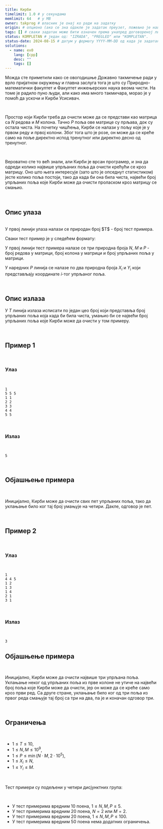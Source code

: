 ```yaml
---
title: Кирби
timelimit: 1.0 # у секундама
memlimit: 64   # y MB
owner: takprog # власник је онај ко ради на задатку
origin: # опционо (ако се зна одакле је задатак преузет, пожељно је навести извор)
tags: [] # сваки задатак може бити означен према унапред договореној листи ознака
status: KOMPLETAN # један од: "IZRADA", "PREGLED" или "KOMPLETAN".
status-date: 2024-08-15 # датум у формату YYYY-MM-DD од када је задатак у наведеном статусу
solutions:
  - name: ex0
    lang: [cpp]
    desc: ""
    tags: []
---
```


Можда сте приметили како се овогодишње Државно такмичење ради у врло пријатном окружењу и главна заслуга тога је што су Природно-математички факултет и Факултет инжењерских наука веома чисти. На томе је радило пуно људи, али како има много такмичара, морао је у помоћ да ускочи и Кирби Усисивач.

<br>

Простор који Кирби треба да очисти може да се представи као матрица са $N$ редова и $M$ колона. Тачно $P$ поља ове матрице су прљава, док су остала чиста. На почетку чишћења, Кирби се налази у пољу које је у првом реду и првој колони. Због тога што је розе, он може да се креће само на поље директно испод тренутног или директно десно од тренутног.

<br>

Вероватно сте то већ знали, али Кирби је врсан програмер, и зна да одреди колико највише упрљаних поља да очисти крећући се кроз матрицу. Оно што њега интересује (зато што је опседнут статистиком) јесте колико поља постоји, тако да када би она била чиста, највећи број упрљаних поља које Кирби може да очисти проласком кроз матрицу се смањио. 

<br>

## Опис улаза

<br>
У првој линији улаза налази се природан број $T$ - број тест примера.

Сваки тест пример је у следећем формату:

У првој линији тест примера налазе се три природна броја $N$, $M$ и $P$ - број редова у матрици, број колона у матрици и број упрљаних поља у матрици.

У наредних $P$ линија се налазе по два природна броја $X_i$ и $Y_i$ који представљају координате $i$-тог упрљаног поља.

<br>

## Опис излаза

У $T$ линија излаза исписати по један цео број који представља број упрљаних поља која када би била чиста, умањио би се највећи број упрљаних поља које Кирби може да очисти у том примеру.

<br>

## Пример 1

<br>

### Улаз

<br>

```
1
5 5 5
1 1
2 2
3 3
4 4
5 5
```

<br>


### Излаз

<br>

```
5
```

<br>

## Објашњење примера

<br>

Иницијално, Кирби може да очисти свих пет упрљаних поља, тако да уклањање било ког тај број умањује на четири. Дакле, одговор је пет.

<br>

## Пример 2

<br>

### Улаз

<br>

```
1
4 4 5
1 2
1 3
1 4
2 1
3 1
```

<br>


### Излаз

<br>

```
3
```

## Објашњење примера

<br>

Иницијално, Кирби може да очисти највише три упрљана поља. Уклањање неког од упрљаних поља из прве колоне не утиче на највећи број поља које Кирби може да очисти, јер он може да се креће само кроз први ред. Са друге стране, уклањање било ког од три поља из првог реда смањује тај број са три на два, па је и коначан одговор три.

<br>

## Ограничења

<br>

- $1 \leq T \leq 10$,
- $1 \leq N,M \leq 10^9$,
- $1 \leq P \leq \min(N\cdot M, 2\cdot 10^5)$,
- $1 \leq X_i \leq N$,
- $1 \leq Y_i \leq M$.
  
<br>

Тест примери су подељени у четири дисјунктних група:

<br>

- У тест примерима вредним 10 поена, $1 \leq N,M,P \leq 5$.
- У тест примерима вредним 20 поена, $N = 2$ или $M=2$.
- У тест примерима вредним 20 поена, $1 \leq N,M,P \leq 100$.
- У тест примерима вредним 50 поена нема додатних ограничења.
